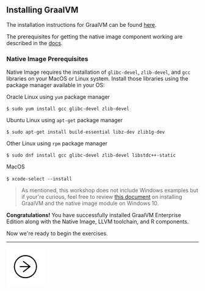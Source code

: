 ## Installing GraalVM

The installation instructions for GraalVM can be found [here](https://docs.oracle.com/en/graalvm/enterprise/22/docs/getting-started/installation-linux/).

The prerequisites for getting the native image component working are described in the [docs](https://docs.oracle.com/en/graalvm/enterprise/22/docs/reference-manual/enterprise-native-image/).

### Native Image Prerequisites

Native Image requires the installation of `glibc-devel`, `zlib-devel`, and `gcc` libraries on your MacOS or Linux system. Install those libraries using the package manager available in your OS:

Oracle Linux using `yum` package manager

```shell
$ sudo yum install gcc glibc-devel zlib-devel
```

Ubuntu Linux using `apt-get` package manager

```shell
$ sudo apt-get install build-essential libz-dev zlib1g-dev
```

Other Linux using `rpm` package manager

```shell
$ sudo dnf install gcc glibc-devel zlib-devel libstdc++-static
```

MacOS

`$ xcode-select --install`

>As mentioned, this workshop does not include Windows examples but if your're curious, feel free to review [this document](https://swseighman.github.io/Native-Image-Windows/) on installing GraalVM and the native image module on Windows 10.

**Congratulations!** You have successfully installed GraalVM Enterprise Edition along with the Native Image, LLVM toolchain, and R components.

Now we're ready to begin the exercises.

---

<a href="../ex01/">
    <img src="../images/noun_Next_511450_100.png"/>
</a>
